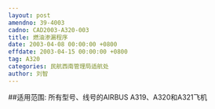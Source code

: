 ```yaml
---
layout: post
amendno: 39-4003
cadno: CAD2003-A320-003
title: 燃油渗漏程序
date: 2003-04-08 00:00:00 +0800
effdate: 2003-04-15 00:00:00 +0800
tag: A320
categories: 民航西南管理局适航处
author: 刘智
---
```


##适用范围:
所有型号、线号的AIRBUS A319、A320和A321飞机

